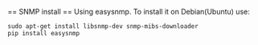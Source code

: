 == SNMP install ==
Using easysnmp. To install it on Debian(Ubuntu) use:

    sudo apt-get install libsnmp-dev snmp-mibs-downloader
    pip install easysnmp
